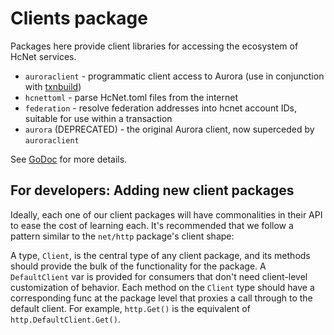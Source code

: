 # Clients package

Packages here provide client libraries for accessing the ecosystem of HcNet services.

* `auroraclient` - programmatic client access to Aurora (use in conjunction with [txnbuild](../txnbuild))
* `hcnettoml` - parse HcNet.toml files from the internet
* `federation` - resolve federation addresses into hcnet account IDs, suitable for use within a transaction
* `aurora` (DEPRECATED) - the original Aurora client, now superceded by `auroraclient`

See [GoDoc](https://godoc.org/github.com/hcnet/go/clients) for more details.

## For developers: Adding new client packages

Ideally, each one of our client packages will have commonalities in their API to ease the cost of learning each.  It's recommended that we follow a pattern similar to the `net/http` package's client shape:

A type, `Client`, is the central type of any client package, and its methods should provide the bulk of the functionality for the package.  A `DefaultClient` var is provided for consumers that don't need client-level customization of behavior.  Each method on the `Client` type should have a corresponding func at the package level that proxies a call through to the default client.  For example, `http.Get()` is the equivalent of `http.DefaultClient.Get()`.
